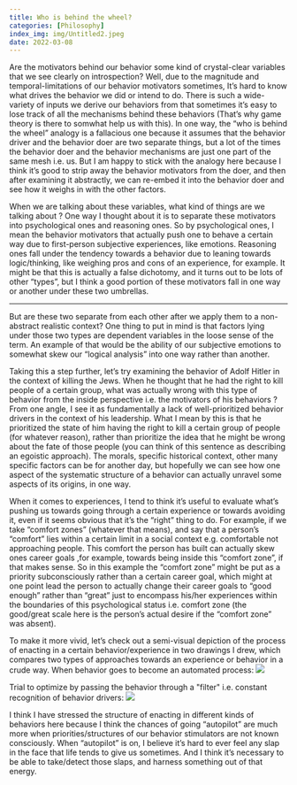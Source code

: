 ```yaml
---
title: Who is behind the wheel?
categories: [Philosophy]
index_img: img/Untitled2.jpeg
date: 2022-03-08
---
```



Are the motivators behind our behavior some kind of crystal-clear variables that we see clearly on introspection? Well, due to the magnitude and temporal-limitations of our behavior motivators sometimes, It’s hard to know what drives the behavior we did or intend to do. There is such a wide-variety of inputs we derive our behaviors from that sometimes it’s easy to lose track of all the mechanisms behind these behaviors (That’s why game theory is there to somwhat help us with this). In one way, the “who is behind the wheel” analogy is a fallacious one because it assumes that the behavior driver and the behavior doer are two separate things, but a lot of the times the behavior doer and the behavior mechanisms are just one part of the same mesh i.e. us. But I am happy to stick with the analogy here because I think it’s good to strip away the behavior motivators from the doer, and then after examining it abstractly, we can re-embed it into the behavior doer and see how it weighs in with the other factors. 



When we are talking about these variables, what kind of things are we talking about ? One way I thought about it is to separate these motivators into psychological ones and reasoning ones. So by psychological ones, I mean the behavior motivators that actually push one to behave a certain way due to first-person subjective experiences, like emotions. Reasoning ones fall under the tendency towards a behavior due to leaning towards logic/thinking, like weighing pros and cons of an experience, for example. It might be that this is actually a false dichotomy, and it turns out to be lots of other “types”, but I think a good portion of these motivators fall in one way or another under these two umbrellas.
___         
                    
But are these two separate from each other after we apply them to a non-abstract realistic context? One thing to put in mind is that factors lying under those two types are dependent variables in the loose sense of the term. An example of that would be the ability of our subjective emotions to somewhat skew our “logical analysis” into one way rather than another. 
                    
Taking this a step further, let’s try examining the behavior of Adolf Hitler in the context of killing the Jews. When he thought that he had the right to kill people of a certain group, what was actually wrong with this type of behavior from the inside perspective i.e. the motivators of his behaviors ? From one angle, I see it as fundamentally a lack of well-prioritized behavior drivers in the context of his leadership. What I mean by this is that he prioritized the state of him having the right to kill a certain group of people (for whatever reason), rather than prioritize the idea that he might be wrong about the fate of those people (you can think of this sentence as describing an egoistic approach). The morals, specific historical context, other many specific factors can be for another day, but hopefully we can see how one aspect of the systematic structure of a behavior can actually unravel some aspects of its origins, in one way.
                    
When it comes to experiences, I tend to think it’s useful to evaluate what’s pushing us towards going through a certain experience or towards avoiding it, even if it seems obvious that it’s the “right” thing to do. For example, if we take “comfort zones” (whatever that means), and say that a person’s “comfort” lies within a certain limit in a social context e.g. comfortable not approaching people. This comfort the person has built can actually skew ones career goals ,for example, towards being inside this “comfort zone”, if that makes sense.  So in this example the “comfort zone” might be put as a priority subconsciously rather than a certain career goal, which might at one point lead the person to actually change their career goals to “good enough” rather than “great” just to encompass his/her experiences within the boundaries of this psychological status i.e. comfort zone (the good/great scale here is the person’s actual desire if the “comfort zone” was absent).
                    
To make it more vivid, let’s check out a semi-visual depiction of the process of enacting in a certain behavior/experience in two drawings I drew, which compares two types of approaches towards an experience or behavior in a crude way. When behavior goes to become an automated process:
<img src="/img/Untitled1.png" />

Trial to optimize by passing the behavior through a "filter" i.e. constant recognition of behavior drivers: 
<img src="/img/Untitled2.jpeg" />
                    
                

I think I have stressed the structure of enacting in different kinds of behaviors here because I think the chances of going “autopilot” are much more when priorities/structures of our behavior stimulators are not known consciously. When “autopilot” is on, I believe it’s hard to ever feel any slap in the face that life tends to give us sometimes. And I think it’s necessary to be able to take/detect those slaps, and harness something out of that energy.


